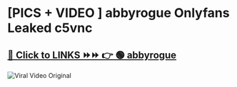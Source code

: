 
 # [PICS + VIDEO ] abbyrogue Onlyfans Leaked c5vnc

## <h2><a href="https://clipsfans.com/abbyrogue&ref=git">🔗 Click to LINKS ⏩⏩ 👉 🟢 abbyrogue </a></h2>

<a href="https://clipsfans.com/abbyrogue&ref=git" rel="nofollow" data-target="animated-image.originalLink"><img src="https://i.ibb.co.com/xMMVF88/686577567.gif" alt="Viral Video Original" style="max-width: 100%; display: inline-block;" data-target="animated-image.originalImage"></a>

